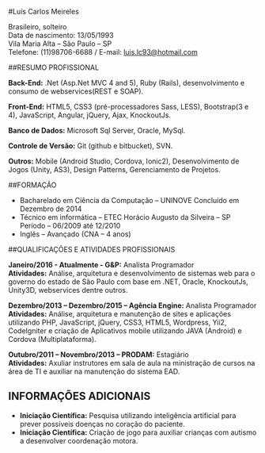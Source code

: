 #Luís Carlos Meireles

Brasileiro, solteiro <br/>
Data de nascimento: 13/05/1993<br/>
Vila Maria Alta – São Paulo – SP<br/>
Telefone: (11)98706-6688 / E-mail: luis.lc93@hotmail.com<br/>

##RESUMO PROFISSIONAL

**Back-End:** .Net (Asp.Net MVC 4 and 5), Ruby (Rails), desenvolvimento e consumo de webservices(REST e SOAP).

**Front-End:** HTML5, CSS3 (pré-processadores Sass, LESS), Bootstrap(3 e 4), JavaScript, Angular, jQuery, Ajax, KnockoutJs.

**Banco de Dados:** Microsoft Sql Server, Oracle, MySql.

**Controle de Versão:** Git (github e bitbucket), SVN.

**Outros:** Mobile (Android Studio, Cordova, Ionic2), Desenvolvimento de Jogos (Unity, AS3), Design Patterns, Gerenciamento de Projetos.

##FORMAÇÃO

 - Bacharelado em Ciência da Computação – UNINOVE Concluído em Dezembro de 2014 
 - Técnico em informática – ETEC Horácio Augusto da Silveira – SP Período – 06/2009 até 12/2010 
 - Inglês – Avançado (CNA – 4 anos)  

##QUALIFICAÇÕES E ATIVIDADES PROFISSIONAIS 

 **Janeiro/2016 - Atualmente - G&P:** Analista Programador</br>
 **Atividades:** Análise, arquitetura e desenvolvimento de sistemas web para o governo do estado de São Paulo com base em .NET, Oracle, KnockoutJs, Unity3D, webservices dentre outros.

 **Dezembro/2013 – Dezembro/2015 – Agência Engine:** Analista Programador</br>
 **Atividades:** Análise, arquitetura e manutenção de sites e aplicações utilizando PHP, JavaScript, jQuery, CSS3, HTML5, Wordpress, Yii2, CodeIgniter e criação de Aplicativos mobile utilizando JAVA (Android) e Cordova (Multiplataforma).
  
 **Outubro/2011 – Novembro/2013 – PRODAM:** Estagiário</br>
 **Atividades:** Axuliar instrutores em sala de aula na ministração de cursos na área de TI e auxiliar na manutenção do sistema EAD.  

## INFORMAÇÕES ADICIONAIS

 - **Iniciação Científica:** Pesquisa utilizando inteligência artificial para prever possíveis doenças no coração do paciente.
 - **Iniciação Científica:** Criação de jogo para auxiliar crianças com autismo a desenvolver coordenação motora.


